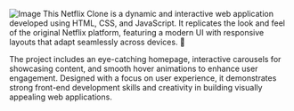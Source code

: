 ![Image](https://github.com/user-attachments/assets/bafaeaff-acfb-46bd-b063-0452e1fa8121)
This Netflix Clone is a dynamic and interactive web application developed using HTML, CSS, and JavaScript. It replicates the look and feel of the original Netflix platform, featuring a modern UI with responsive layouts that adapt seamlessly across devices. 🚀

The project includes an eye-catching homepage, interactive carousels for showcasing content, and smooth hover animations to enhance user engagement. Designed with a focus on user experience, it demonstrates strong front-end development skills and creativity in building visually appealing web applications.
